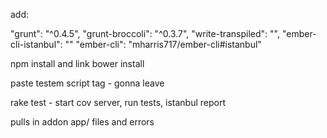 add:

"grunt": "^0.4.5",
"grunt-broccoli": "^0.3.7",
"write-transpiled": "",
"ember-cli-istanbul": ""
"ember-cli": "mharris717/ember-cli#istanbul"

npm install and link
bower install

<!-- paste the rakefile, gruntfile, coverage_server -->
<!-- paste in rakefile, gruntfile - can do without -->
paste testem script tag - gonna leave

<!-- hardcoded path in concat filter - fixed -->

<!--  add to brocfile - fixed -->

<!--  rake copy_lib_files -->

rake test - start cov server, run tests, istanbul report

<!-- node_modules/ember-cli/lib/broccoli/ember-app.js
node_modules/ember-cli/node_modules/broccoli-es6-concatenator/index.js -->

<!-- addon in write-transpiled - fixed -->
<!-- hardcoded addon name in cli-istanbul - fixed -->
pulls in addon app/ files and errors
